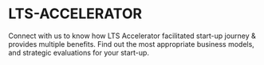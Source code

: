 # LTS-ACCELERATOR
Connect with us to know how LTS Accelerator facilitated start-up journey &amp; provides multiple benefits. Find out the most appropriate business models, and strategic evaluations for your start-up.
